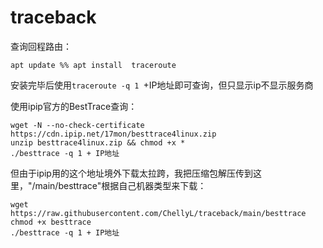 # traceback

查询回程路由：
```
apt update %% apt install  traceroute
```
安装完毕后使用```traceroute -q 1 ```+IP地址即可查询，但只显示ip不显示服务商

使用ipip官方的BestTrace查询：
```
wget -N --no-check-certificate https://cdn.ipip.net/17mon/besttrace4linux.zip
unzip besttrace4linux.zip && chmod +x *
./besttrace -q 1 + IP地址
```
但由于ipip用的这个地址境外下载太拉跨，我把压缩包解压传到这里，"/main/besttrace"根据自己机器类型来下载：
```
wget https://raw.githubusercontent.com/ChellyL/traceback/main/besttrace
chmod +x besttrace
./besttrace -q 1 + IP地址
```
